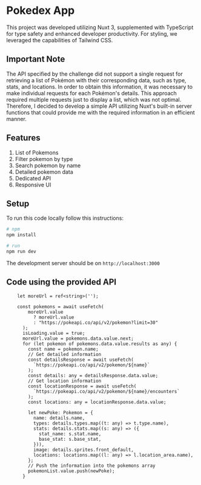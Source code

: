 # Pokedex App

This project was developed utilizing Nuxt 3, supplemented with TypeScript for type safety and enhanced developer productivity. For styling, we leveraged the capabilities of Tailwind CSS.

## Important Note

The API specified by the challenge did not support a single request for retrieving a list of Pokémon with their corresponding data, such as type, stats, and locations. In order to obtain this information, it was necessary to make individual requests for each Pokémon's details. This approach required multiple requests just to display a list, which was not optimal. Therefore, I decided to develop a simple API utilizing Nuxt's built-in server functions that could provide me with the required information in an efficient manner.

## Features

1. List of Pokemons
2. Filter pokemon by type
3. Search pokemon by name
4. Detailed pokemon data
5. Dedicated API
6. Responsive UI

## Setup

To run this code locally follow this instructions:

```bash
# npm
npm install

# run
npm run dev
```

The development server should be on `http://localhost:3000`

## Code using the provided API

```
    let moreUrl = ref<string>('');

    const pokemons = await useFetch(
        moreUrl.value
          ? moreUrl.value
          : "https://pokeapi.co/api/v2/pokemon?limit=30"
      );
      isLoading.value = true;
      moreUrl.value = pokemons.data.value.next;
      for (let pokemon of pokemons.data.value.results as any) {
        const name = pokemon.name;
        // Get detailed information
        const detailsResponse = await useFetch(
          `https://pokeapi.co/api/v2/pokemon/${name}`
        );
        const details: any = detailsResponse.data.value;
        // Get location information
        const locationResponse = await useFetch(
          `https://pokeapi.co/api/v2/pokemon/${name}/encounters`
        );
        const locations: any = locationResponse.data.value;

        let newPoke: Pokemon = {
          name: details.name,
          types: details.types.map((t: any) => t.type.name),
          stats: details.stats.map((s: any) => ({
            stat_name: s.stat.name,
            base_stat: s.base_stat,
          })),
          image: details.sprites.front_default,
          locations: locations.map((l: any) => l.location_area.name),
        };
        // Push the information into the pokemons array
        pokemonList.value.push(newPoke);
      }
```
